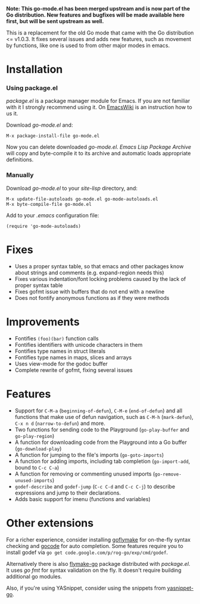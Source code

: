 **Note: This go-mode.el has been merged upstream and is now part of
  the Go distribution. New features and bugfixes will be made
  available here first, but will be sent upstream as well.**

This is a replacement for the old Go mode that came with the Go
distribution &lt;= v1.0.3. It fixes several issues and adds new features,
such as movement by functions, like one is used to from other major
modes in emacs.

Installation
============

### Using package.el

*package.el* is a package manager module for Emacs. If you are not familiar with it I strongly
recommend using it. On [EmacsWiki](http://emacswiki.org/emacs/ELPA) is an instruction how to
us it.

Download *go-mode.el* and:

    M-x package-install-file go-mode.el

Now you can delete downloaded *go-mode.el*. *Emacs Lisp Package Archive* will copy and
byte-compile it to its archive and  automatic loads appropriate definitions.

### Manually

Download *go-mode.el* to your *site-lisp* directory, and:

    M-x update-file-autoloads go-mode.el go-mode-autoloads.el
    M-x byte-compile-file go-mode.el

Add to your *.emacs* configuration file:

    (require 'go-mode-autoloads)



Fixes
=====
- Uses a proper syntax table, so that emacs and other packages know
  about strings and comments (e.g. expand-region needs this)
- Fixes various indentation/font locking problems caused by the lack
  of proper syntax table
- Fixes gofmt issue with buffers that do not end with a newline
- Does not fontify anonymous functions as if they were methods

Improvements
============
- Fontifies `(foo)(bar)` function calls
- Fontifies identifiers with unicode characters in them
- Fontifies type names in struct literals
- Fontifies type names in maps, slices and arrays
- Uses view-mode for the godoc buffer
- Complete rewrite of gofmt, fixing several issues

Features
========
- Support for `C-M-a` (`beginning-of-defun`), `C-M-e` (`end-of-defun`)
  and all functions that make use of defun navigation, such as `C-M-h`
  (`mark-defun`), `C-x n d` (`narrow-to-defun`) and more.
- Two functions for sending code to the Playground (`go-play-buffer` and `go-play-region`)
- A function for downloading code from the Playground into a Go buffer (`go-download-play`)
- A function for jumping to the file's imports (`go-goto-imports`)
- A function for adding imports, including tab completion (`go-import-add`, bound to `C-c C-a`)
- A function for removing or commenting unused imports (`go-remove-unused-imports`)
- `godef-describe` and `godef-jump` (`C-c C-d` and `C-c C-j`) to
  describe expressions and jump to their declarations.
- Adds basic support for imenu (functions and variables)

Other extensions
================
For a richer experience, consider installing
[goflymake](https://github.com/dougm/goflymake) for on-the-fly syntax
checking and [gocode](https://github.com/nsf/gocode) for auto
completion. Some features require you to install godef via `go get
code.google.com/p/rog-go/exp/cmd/godef`.

Alternatively there is also [flymake-go](http://marmalade-repo.org/packages/flymake-go) package
distributed with _package.el_. It uses _go fmt_ for syntax validation on the fly. It doesn't require
building additional go modules.

Also, if you're using YASnippet, consider using the snippets from
[yasnippet-go](https://github.com/dominikh/yasnippet-go).
